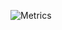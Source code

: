 ![Metrics](https://metrics.lecoq.io/moakdesigns?template=classic&languages=1&stars=1&tweets=1&tweets.limit=2&stars.limit=4&config.timezone=America%2FNew_York)




<!--
**moakdesigns/MoakDesigns** is a ✨ _special_ ✨ repository because its `README.md` (this file) appears on your GitHub profile.

Here are some ideas to get you started:

- 🔭 I’m currently working on ...
- 🌱 I’m currently learning ...
- 👯 I’m looking to collaborate on ...
- 🤔 I’m looking for help with ...
- 💬 Ask me about ...
- 📫 How to reach me: ...
- 😄 Pronouns: ...
- ⚡ Fun fact: ...
-->
